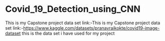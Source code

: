 # Covid_19_Detection_using_CNN
This is my Capstone project data set link:-This is my Capstone project data set link:-https://www.kaggle.com/datasets/pranavraikokte/covid19-image-dataset           this is the data set i have used for my project
